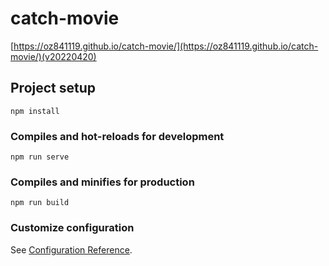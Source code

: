 # catch-movie

[https://oz841119.github.io/catch-movie/](https://oz841119.github.io/catch-movie/)(v20220420)

## Project setup
```
npm install
```

### Compiles and hot-reloads for development
```
npm run serve
```

### Compiles and minifies for production
```
npm run build
```

### Customize configuration
See [Configuration Reference](https://cli.vuejs.org/config/).
